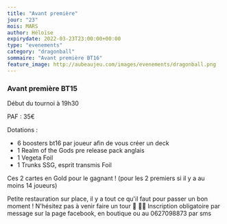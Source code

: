```yaml
---
title: "Avant première"
jour: "23"
mois: MARS
author: Héloïse
expirydate: 2022-03-23T23:00:00+00:00
type: "evenements"
category: "dragonball"
sommaire: "Avant première BT16"
feature_image: http://aubeaujeu.com/images/evenements/dragonball.png
---
```

### Avant première BT15

Début du tournoi à 19h30

PAF : 35€

Dotations :
- 6 boosters bt16 par joueur afin de vous créer un deck
- 1 Realm of the Gods pre release pack anglais
- 1 Vegeta Foil
- 1 Trunks SSG, esprit transmis Foil

Ces 2 cartes en Gold pour le gagnant ! (pour les 2 premiers si il y a au moins 14 joueurs)

Petite restauration sur place, il y a tout ce qu'il faut pour passer un bon moment ! N'hésitez pas à venir faire un tour 🥪 🥤🍿
Inscription obligatoire par message sur la page facebook, en boutique ou au 0627098873 par sms
